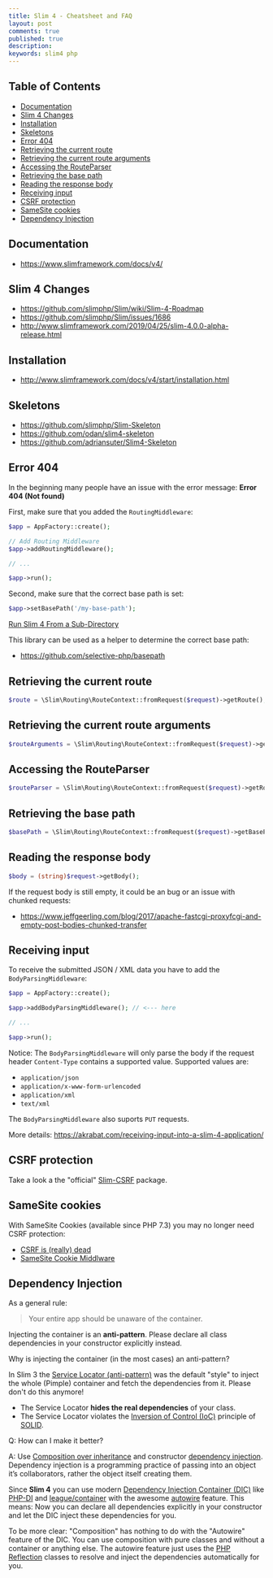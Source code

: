 ```yaml
---
title: Slim 4 - Cheatsheet and FAQ 
layout: post
comments: true
published: true
description: 
keywords: slim4 php
---
```


## Table of Contents

* [Documentation](#documentation)
* [Slim 4 Changes](#slim-4-changes)
* [Installation](#installation)
* [Skeletons](#skeletons)
* [Error 404](#error-404)
* [Retrieving the current route](#retrieving-the-current-route)
* [Retrieving the current route arguments](#retrieving-the-current-route-arguments)
* [Accessing the RouteParser](#accessing-the-routeparser)
* [Retrieving the base path](#retrieving-the-base-path)
* [Reading the response body](#reading-the-response-body)
* [Receiving input](#receiving-input)
* [CSRF protection](#csrf-protection)
* [SameSite cookies](#samesite-cookies)
* [Dependency Injection](#dependency-injection)

## Documentation

* <https://www.slimframework.com/docs/v4/>

## Slim 4 Changes

* <https://github.com/slimphp/Slim/wiki/Slim-4-Roadmap>
* <https://github.com/slimphp/Slim/issues/1686>
* <http://www.slimframework.com/2019/04/25/slim-4.0.0-alpha-release.html>

## Installation

* <http://www.slimframework.com/docs/v4/start/installation.html>

## Skeletons

* <https://github.com/slimphp/Slim-Skeleton>
* <https://github.com/odan/slim4-skeleton>
* <https://github.com/adriansuter/Slim4-Skeleton>

## Error 404

In the beginning many people have an issue with the error message: **Error 404 (Not found)**

First, make sure that you added the `RoutingMiddleware`:

```php
$app = AppFactory::create();

// Add Routing Middleware
$app->addRoutingMiddleware();

// ...

$app->run();
```

Second, make sure that the correct base path is set:

```php
$app->setBasePath('/my-base-path');
```

[Run Slim 4 From a Sub-Directory](http://www.slimframework.com/docs/v4/start/web-servers.html#run-from-a-sub-directory)

This library can be used as a helper to determine the correct base path:

* <https://github.com/selective-php/basepath>

## Retrieving the current route

```php
$route = \Slim\Routing\RouteContext::fromRequest($request)->getRoute();
```

## Retrieving the current route arguments

```php
$routeArguments = \Slim\Routing\RouteContext::fromRequest($request)->getRoute()->getArguments();
```

## Accessing the RouteParser

```php
$routeParser = \Slim\Routing\RouteContext::fromRequest($request)->getRouteParser();
```

## Retrieving the base path

```php
$basePath = \Slim\Routing\RouteContext::fromRequest($request)->getBasePath(),
```

## Reading the response body

```php
$body = (string)$request->getBody();
```

If the request body is still empty, it could be an bug or an issue with chunked requests:

* <https://www.jeffgeerling.com/blog/2017/apache-fastcgi-proxyfcgi-and-empty-post-bodies-chunked-transfer>

## Receiving input

To receive the submitted JSON / XML data you have to add the `BodyParsingMiddleware`:

```php
$app = AppFactory::create();

$app->addBodyParsingMiddleware(); // <--- here

// ...

$app->run();
```

Notice: The `BodyParsingMiddleware` will only parse the body if the request header `Content-Type` contains a supported value. Supported values are:

* `application/json`
* `application/x-www-form-urlencoded`
* `application/xml`
* `text/xml`

The `BodyParsingMiddleware` also suports `PUT` requests.

More details: <https://akrabat.com/receiving-input-into-a-slim-4-application/>

## CSRF protection

Take a look a the "official" [Slim-CSRF](https://github.com/slimphp/Slim-Csrf) package. 

## SameSite cookies

With SameSite Cookies (available since PHP 7.3) you may no longer need CSRF protection:

* [CSRF is (really) dead ](https://scotthelme.co.uk/csrf-is-really-dead/)
* [SameSite Cookie Middlware](https://github.com/selective-php/samesite-cookie)

## Dependency Injection

As a general rule:

> Your entire app should be unaware of the container.

Injecting the container is an **anti-pattern**. Please declare all class dependencies in your constructor explicitly instead.

Why is injecting the container (in the most cases) an anti-pattern?

In Slim 3 the [Service Locator (anti-pattern)](https://blog.ploeh.dk/2010/02/03/ServiceLocatorisanAnti-Pattern/) was the default "style" to inject the whole (Pimple) container and fetch the dependencies from it. Please don't do this anymore!

* The Service Locator **hides the real dependencies** of your class. 
* The Service Locator violates the [Inversion of Control (IoC)](https://en.wikipedia.org/wiki/Inversion_of_control) principle of [SOLID](https://en.wikipedia.org/wiki/SOLID).

Q: How can I make it better? 

A: Use [Composition over inheritance](https://en.wikipedia.org/wiki/Composition_over_inheritance) and constructor [dependency injection](http://fabien.potencier.org/what-is-dependency-injection.html). Dependency injection is a programming practice of passing into an object it’s collaborators, rather the object itself creating them. 

Since **Slim 4** you can use modern [Dependency Injection Container (DIC)](http://fabien.potencier.org/do-you-need-a-dependency-injection-container.html) like [PHP-DI](http://php-di.org/) and [league/container](https://container.thephpleague.com/) with the awesome [autowire](https://container.thephpleague.com/3.x/auto-wiring/) feature. This means: Now you can declare all dependencies explicitly in your constructor and let the DIC inject these dependencies for you. 

To be more clear: "Composition" has nothing to do with the "Autowire" feature of the DIC. You can use composition with pure classes and without a container or anything else. The autowire feature just uses the [PHP Reflection](https://www.php.net/manual/en/book.reflection.php) classes to resolve and inject the dependencies automatically for you.
